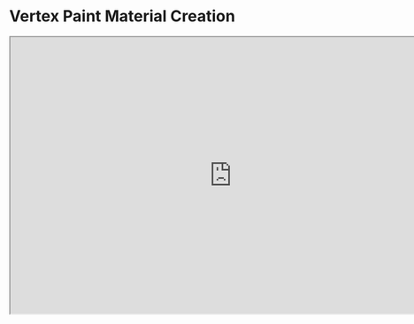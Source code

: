 # Vertex Paint Material Creation

<p><iframe title="YouTube video player" src="https://www.youtube.com/embed/nmDgUgDIxMo?si=oHCfg-EcGAk3VvKb" width="800" height="500" allowfullscreen="allowfullscreen" allow="accelerometer; autoplay; clipboard-write; encrypted-media; gyroscope; picture-in-picture; web-share"></iframe></p>